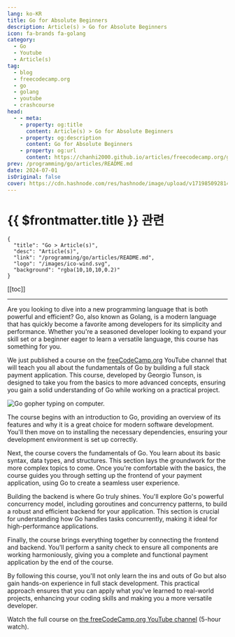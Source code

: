 ```yaml
---
lang: ko-KR
title: Go for Absolute Beginners
description: Article(s) > Go for Absolute Beginners
icon: fa-brands fa-golang
category: 
  - Go
  - Youtube
  - Article(s)
tag: 
  - blog
  - freecodecamp.org
  - go
  - golang
  - youtube
  - crashcourse
head:
  - - meta:
    - property: og:title
      content: Article(s) > Go for Absolute Beginners
    - property: og:description
      content: Go for Absolute Beginners
    - property: og:url
      content: https://chanhi2000.github.io/articles/freecodecamp.org/go-for-absolute-beginners.html
prev: /programming/go/articles/README.md
date: 2024-07-01
isOriginal: false
cover: https://cdn.hashnode.com/res/hashnode/image/upload/v1719850928140/5e7216e0-e71b-44c8-95b1-18d9d9da06c9.jpeg
---
```


# {{ $frontmatter.title }} 관련

```component VPCard
{
  "title": "Go > Article(s)",
  "desc": "Article(s)",
  "link": "/programming/go/articles/README.md",
  "logo": "/images/ico-wind.svg",
  "background": "rgba(10,10,10,0.2)"
}
```

[[toc]]

---

<SiteInfo
  name="Go for Absolute Beginners"
  desc="Are you looking to dive into a new programming language that is both powerful and efficient? Go, also known as Golang, is a modern language that has quickly become a favorite among developers for its simplicity and performance. Whether you're a seaso..."
  url="https://freecodecamp.org/news/go-for-absolute-beginners/"
  logo="https://cdn.freecodecamp.org/universal/favicons/favicon.ico"
  preview="https://cdn.hashnode.com/res/hashnode/image/upload/v1719850928140/5e7216e0-e71b-44c8-95b1-18d9d9da06c9.jpeg"/>

Are you looking to dive into a new programming language that is both powerful and efficient? Go, also known as Golang, is a modern language that has quickly become a favorite among developers for its simplicity and performance. Whether you're a seasoned developer looking to expand your skill set or a beginner eager to learn a versatile language, this course has something for you.

We just published a course on the [<FontIcon icon="fa-brands fa-free-code-camp"/>freeCodeCamp.org](http://freeCodeCamp.org) YouTube channel that will teach you all about the fundamentals of Go by building a full stack payment application. This course, developed by Georgio Tunson, is designed to take you from the basics to more advanced concepts, ensuring you gain a solid understanding of Go while working on a practical project.

![Go gopher typing on computer.](https://cdn.hashnode.com/res/hashnode/image/upload/v1719850975110/5005f20b-e7f9-4227-85cf-b3529c1b30bd.gif)

The course begins with an introduction to Go, providing an overview of its features and why it is a great choice for modern software development. You'll then move on to installing the necessary dependencies, ensuring your development environment is set up correctly.

Next, the course covers the fundamentals of Go. You learn about its basic syntax, data types, and structures. This section lays the groundwork for the more complex topics to come. Once you're comfortable with the basics, the course guides you through setting up the frontend of your payment application, using Go to create a seamless user experience.

Building the backend is where Go truly shines. You'll explore Go's powerful concurrency model, including goroutines and concurrency patterns, to build a robust and efficient backend for your application. This section is crucial for understanding how Go handles tasks concurrently, making it ideal for high-performance applications.

Finally, the course brings everything together by connecting the frontend and backend. You'll perform a sanity check to ensure all components are working harmoniously, giving you a complete and functional payment application by the end of the course.

By following this course, you'll not only learn the ins and outs of Go but also gain hands-on experience in full stack development. This practical approach ensures that you can apply what you've learned to real-world projects, enhancing your coding skills and making you a more versatile developer.

Watch the full course on [<FontIcon icon="fa-brands fa-youtube"/>the freeCodeCamp.org YouTube channel](https://youtu.be/akosxcqJorU) (5-hour watch).

<VidStack src="youtube/akosxcqJorU" />

